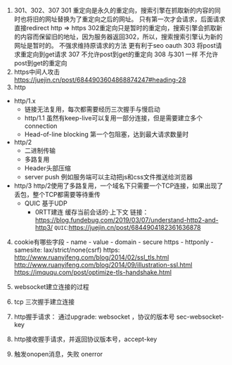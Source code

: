 1. 301、302、307
  301 重定向是永久的重定向，搜索引擎在抓取新的内容的同时也将旧的网址替换为了重定向之后的网址。
  只有第一次才会请求，后面请求直接redirect
  http => https
  302重定向只是暂时的重定向，搜索引擎会抓取新的内容而保留旧的地址，因为服务器返回302，所以，搜索搜索引擎认为新的网址是暂时的。
  不强求维持原请求的方法
  更有利于seo oauth
  303 将post请求重定向到get请求
  307 不允许post到get的重定向
  308 与301 一样 不允许post到get的重定向
2. https中间人攻击
  https://juejin.cn/post/6844903604868874247#heading-28
3. http
  - http/1.x
    - 链接无法复用，每次都需要经历三次握手与慢启动
    - http/1.1 虽然有keep-live可以复用一部分连接，但是需要建立多个connection
    - Head-of-line blocking 第一个包阻塞，达到最大请求数量时
  - http/2
    - 二进制传输
    - 多路复用
    - Header头部压缩
    - server push
      例如服务端可以主动把js和css文件推送给浏览器
  - http/3
    http/2使用了多路复用，一个域名下只需要一个TCP连接，如果出现了丢包，整个TCP都需要等待重传
    - QUIC 基于UDP
      - 0RTT建连 缓存当前会话的·上下文
  链接：https://blog.fundebug.com/2019/03/07/understand-http2-and-http3/
  ```QUIC```:https://juejin.cn/post/6844904182361636878
  4. cookie有哪些字段
    - name
    - value
    - domain
    - secure https
    - httponly
    - samesite: lax/strict/none(csrf)
https: 
http://www.ruanyifeng.com/blog/2014/02/ssl_tls.html
http://www.ruanyifeng.com/blog/2014/09/illustration-ssl.html
https://imququ.com/post/optimize-tls-handshake.html

4. websocket建立连接的过程
  1. tcp 三次握手建立连接
  2. http握手请求： 通过upgrade: websocket ，协议的版本号 sec-websocket-key
  3. http接收握手请求，并返回协议版本号，accept-key
  4. 触发onopen消息，失败 onerror
